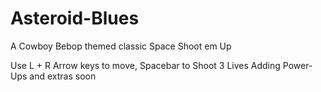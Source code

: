 # Asteroid-Blues
A Cowboy Bebop themed classic Space Shoot em Up

Use L + R Arrow keys to move, Spacebar to Shoot
3 Lives
Adding Power-Ups and extras soon
